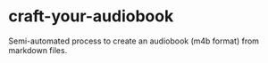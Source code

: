 # craft-your-audiobook
Semi-automated process to create an audiobook (m4b format) from markdown files.
